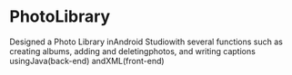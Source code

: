 # PhotoLibrary

Designed a Photo Library inAndroid Studiowith several functions such as creating albums,  adding and deletingphotos, and writing captions usingJava(back-end) andXML(front-end)
